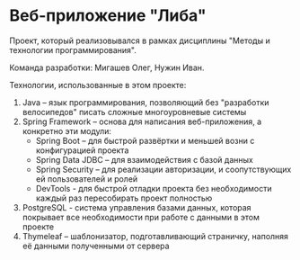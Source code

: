 # Веб-приложение "Либа"
Проект, который реализовывался в рамках дисциплины "Методы и технологии программирования".

Команда разработки: Мигашев Олег, Нужин Иван.

Технологии, использованные в этом проекте:
1. Java – язык программирования, позволяющий без "разработки велосипедов" писать сложные многоуровневые системы
2. Spring Framework – основа для написания веб-приложения, а конкретно эти модули:
    * Spring Boot – для быстрой развёртки и меньшей возни с конфигурацией проекта
    * Spring Data JDBC – для взаимодействия с базой данных
    * Spring Security – для реализации авторизации, и соопутствующих ей пользователей и ролей
    * DevTools - для быстрой отладки проекта без необходимости каждый раз пересобирать проект полностью
3. PostgreSQL - система управления базами данных, которая покрывает все необходимости при работе с данными в этом проекте
4. Thymeleaf – шаблонизатор, подготавливающий страничку, наполняя её данными полученными от сервера
